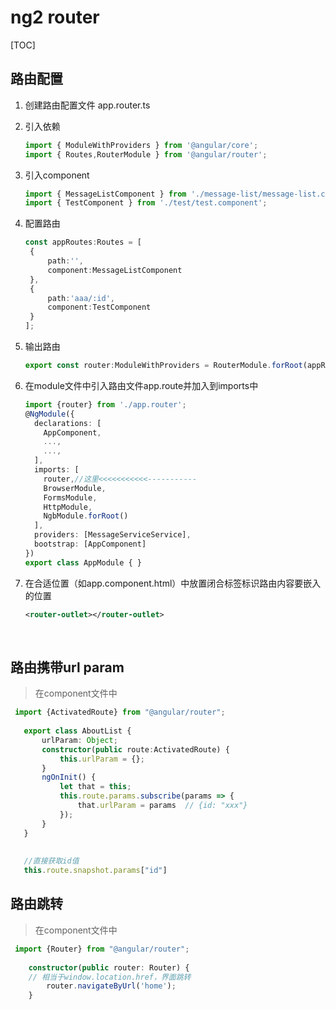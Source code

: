 # ng2 router 

[TOC]

## 路由配置

1. 创建路由配置文件 app.router.ts

2. 引入依赖

   ```typescript
   import { ModuleWithProviders } from '@angular/core';
   import { Routes,RouterModule } from '@angular/router';
   ```

3. 引入component

   ```typescript
   import { MessageListComponent } from './message-list/message-list.component';
   import { TestComponent } from './test/test.component';
   ```

4. 配置路由

   ```typescript
   const appRoutes:Routes = [
   	{
   		path:'',
   		component:MessageListComponent
   	},
   	{
   		path:'aaa/:id',
   		component:TestComponent
   	}
   ];
   ```

5. 输出路由

   ```typescript
   export const router:ModuleWithProviders = RouterModule.forRoot(appRoutes);
   ```

6. 在module文件中引入路由文件app.route并加入到imports中

   ```typescript
   import {router} from './app.router';
   @NgModule({
     declarations: [
       AppComponent,
       ...,
       ...,
     ],
     imports: [
       router,//这里<<<<<<<<<<<-----------
       BrowserModule,
       FormsModule,
       HttpModule,
       NgbModule.forRoot()
     ],
     providers: [MessageServiceService],
     bootstrap: [AppComponent]
   })
   export class AppModule { }
   ```

7. 在合适位置（如app.component.html）中放置闭合标签标识路由内容要嵌入的位置

   ```xml
   <router-outlet></router-outlet>
   ```

   ​

## 路由携带url param

> 在component文件中
```typescript
 import {ActivatedRoute} from "@angular/router";
   
   export class AboutList {
       urlParam: Object;
       constructor(public route:ActivatedRoute) {
           this.urlParam = {};
       }
       ngOnInit() {
           let that = this;
           this.route.params.subscribe(params => {
               that.urlParam = params  // {id: "xxx"}
           });
       }
   }
   
   
   //直接获取id值
   this.route.snapshot.params["id"]
```

## 路由跳转

> 在component文件中
```typescript
 import {Router} from "@angular/router";
    
    constructor(public router: Router) {
    // 相当于window.location.href，界面跳转
        router.navigateByUrl('home');
    }
```

